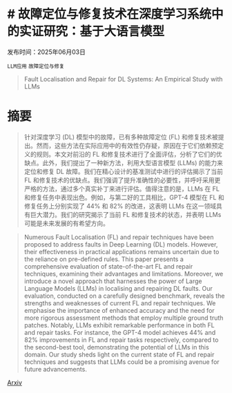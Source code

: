# # 故障定位与修复技术在深度学习系统中的实证研究：基于大语言模型

发布时间：2025年06月03日

`LLM应用` `故障定位与修复`

> Fault Localisation and Repair for DL Systems: An Empirical Study with LLMs

# 摘要

> 针对深度学习 (DL) 模型中的故障，已有多种故障定位 (FL) 和修复技术被提出。然而，这些方法在实际应用中的有效性仍存疑，原因在于它们依赖预定义的规则。本文对前沿的 FL 和修复技术进行了全面评估，分析了它们的优缺点。此外，我们提出了一种新方法，利用大型语言模型 (LLMs) 的能力来定位和修复 DL 故障。我们在精心设计的基准测试中进行的评估揭示了当前 FL 和修复技术的优缺点。我们强调了提升准确性的必要性，并呼吁采用更严格的方法，通过多个真实补丁来进行评估。值得注意的是，LLMs 在 FL 和修复任务中表现出色。例如，与第二好的工具相比，GPT-4 模型在 FL 和修复任务上分别实现了 44% 和 82% 的改进，这表明 LLMs 在这一领域具有巨大潜力。我们的研究揭示了当前 FL 和修复技术的状态，并表明 LLMs 可能是未来发展的有希望方向。

> Numerous Fault Localisation (FL) and repair techniques have been proposed to address faults in Deep Learning (DL) models. However, their effectiveness in practical applications remains uncertain due to the reliance on pre-defined rules. This paper presents a comprehensive evaluation of state-of-the-art FL and repair techniques, examining their advantages and limitations. Moreover, we introduce a novel approach that harnesses the power of Large Language Models (LLMs) in localising and repairing DL faults. Our evaluation, conducted on a carefully designed benchmark, reveals the strengths and weaknesses of current FL and repair techniques. We emphasise the importance of enhanced accuracy and the need for more rigorous assessment methods that employ multiple ground truth patches. Notably, LLMs exhibit remarkable performance in both FL and repair tasks. For instance, the GPT-4 model achieves 44% and 82% improvements in FL and repair tasks respectively, compared to the second-best tool, demonstrating the potential of LLMs in this domain. Our study sheds light on the current state of FL and repair techniques and suggests that LLMs could be a promising avenue for future advancements.

[Arxiv](https://arxiv.org/abs/2506.03396)